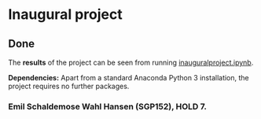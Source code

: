 # Inaugural project

## Done

The **results** of the project can be seen from running [inauguralproject.ipynb](inauguralproject.ipynb).

**Dependencies:** Apart from a standard Anaconda Python 3 installation, the project requires no further packages.



### Emil Schaldemose Wahl Hansen (SGP152), HOLD 7.
